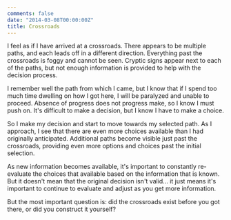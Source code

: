 ```yaml
---
comments: false
date: "2014-03-08T00:00:00Z"
title: Crossroads
---
```


I feel as if I have arrived at a crossroads.  There appears to be multiple paths, and each leads off in a different direction.  Everything past the crossroads is foggy and cannot be seen.  Cryptic signs appear next to each of the paths, but not enough information is provided to help with the decision process.

I remember well the path from which I came, but I know that if I spend too much time dwelling on how I got here, I will be paralyzed and unable to proceed.  Absence of progress does not progress make, so I know I must push on.  It's difficult to make a decision, but I know I have to make a choice.

So I make my decision and start to move towards my selected path.  As I approach, I see that there are even more choices available than I had originally anticipated.  Additional paths become visible just past the crossroads, providing even more options and choices past the initial selection.

As new information becomes available, it's important to constantly re-evaluate the choices that available based on the information that is known.  But it doesn't mean that the original decision isn't valid... it just means it's important to continue to evaluate and adjust as you get more information.

But the most important question is:  did the crossroads exist before you got there, or did you construct it yourself?